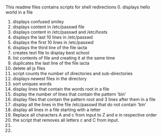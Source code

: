 This readme files contains scripts for shell redirections
0. displays hello world in a file
1. displays confused smiley
2. displays content in /etc/passwd file
3. displays content in /etc/passwd and /etc/hosts
4. displays the last 10 lines in /etc/passwd
5. displays the first 10 lines in /etc/passwd
6. displays the third line of the file iacta
7. creates text file to display best school
8. list contents of file and creating it at the same time
9. duplicates the last line of the file iacta
10. delete all js files
11. script counts the number of directories and sub-directories
12. displays newest files in the directory
13. sort uniques words
14. display lines that contain the words root in a file
15. display the number of lines that contain the pattern 'bin'
16. display files that contain the pattern root and 3 lines after them in a file
17. display all the lines in the file /etc/passwd that do not contain 'bin'
18. display all lines in a file starting with a letter
19. Replace all characters A and c from input to Z and e in respective order
20. the script that removes all letters c and C from input.
21.
22.
